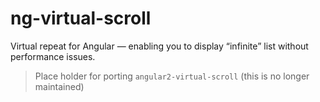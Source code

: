 # ng-virtual-scroll
Virtual repeat for Angular — enabling you to display “infinite” list without performance issues.

> Place holder for porting `angular2-virtual-scroll` (this is no longer maintained)